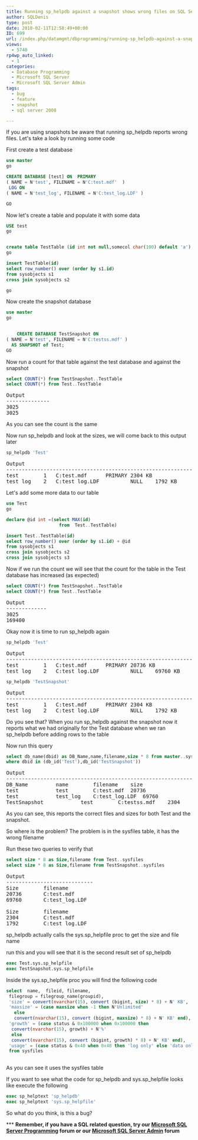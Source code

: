 ```yaml
---
title: Running sp_helpdb against a snapshot shows wrong files on SQL Server 2008
author: SQLDenis
type: post
date: 2010-02-11T12:58:49+00:00
ID: 699
url: /index.php/datamgmt/dbprogramming/running-sp_helpdb-against-a-snapshot-sho-2008/
views:
  - 5740
rp4wp_auto_linked:
  - 1
categories:
  - Database Programming
  - Microsoft SQL Server
  - Microsoft SQL Server Admin
tags:
  - bug
  - feature
  - snapshot
  - sql server 2008

---
```

If you are using snapshots be aware that running sp_helpdb reports wrong files. Let's take a look by running some code

First create a test database

```sql
use master
go

CREATE DATABASE [test] ON  PRIMARY 
( NAME = N'test', FILENAME = N'C:test.mdf'  )
 LOG ON 
( NAME = N'test_log', FILENAME = N'C:test_log.LDF' )

GO
```

Now let's create a table and populate it with some data

```sql
USE test
go


create table TestTable (id int not null,somecol char(100) default 'a')
go

insert TestTable(id)
select row_number() over (order by s1.id)
from sysobjects s1
cross join sysobjects s2

go
```
Now create the snapshot database

```sql
use master
go

    
    CREATE DATABASE TestSnapshot ON  
( NAME = N'test', FILENAME = N'C:testss.mdf' )
  AS SNAPSHOT of Test;
GO
```

Now run a count for that table against the test database and against the snapshot

```sql
select COUNT(*) from TestSnapshot..TestTable
select COUNT(*) from Test..TestTable
```

<pre>Output
--------------
3025
3025</pre>

As you can see the count is the same

Now run sp_helpdb and look at the sizes, we will come back to this output later

```sql
sp_helpdb 'Test'
```

<pre>Output
---------------------------------------------------------------
test		1	C:test.mdf		PRIMARY	2304 KB
test_log	2	C:test_log.LDF	        NULL	1792 KB</pre>

Let's add some more data to our table

```sql
use Test
go

declare @id int =(select MAX(id)
					from  Test..TestTable)

insert Test..TestTable(id)
select row_number() over (order by s1.id) + @id
from sysobjects s1
cross join sysobjects s2
cross join sysobjects s3
```

Now if we run the count we will see that the count for the table in the Test database has increased (as expected)

```sql
select COUNT(*) from TestSnapshot..TestTable
select COUNT(*) from Test..TestTable
```

<pre>Output
-------------
3025
169400</pre>

Okay now it is time to run sp_helpdb again

```sql
sp_helpdb 'Test'
```

<pre>Output
---------------------------------------------------------------
test		1	C:test.mdf		PRIMARY	20736 KB
test_log	2	C:test_log.LDF	        NULL	69760 KB</pre>

```sql
sp_helpdb 'TestSnapshot'
```

<pre>Output
---------------------------------------------------------------
test		1	C:test.mdf		PRIMARY	2304 KB
test_log	2	C:test_log.LDF	        NULL	1792 KB</pre>

Do you see that? When you run sp\_helpdb against the snapshot now it reports what we had originally for the Test database when we ran sp\_helpdb before adding rows to the table

Now run this query

```sql
select db_name(dbid) as DB_Name,name,filename,size * 8 from master..sysaltfiles
where dbid in (db_id('Test'),db_id('TestSnapshot'))
```

<pre>Output
---------------------------------------------------------------
DB_Name			name		filename	size
test			test		C:test.mdf	20736
test			test_log	C:test_log.LDF	69760
TestSnapshot	        test		C:testss.mdf	2304</pre>

As you can see, this reports the correct files and sizes for both Test and the snapshot.

So where is the problem? The problem is in the sysfiles table, it has the wrong filename

Run these two queries to verify that

```sql
select size * 8 as Size,filename from Test..sysfiles
select size * 8 as Size,filename from TestSnapshot..sysfiles
```

<pre>Output
----------------------------
Size        filename
20736       C:test.mdf
69760       C:test_log.LDF

Size        filename
2304        C:test.mdf
1792        C:test_log.LDF</pre>

sp\_helpdb actually calls the sys.sp\_helpfile proc to get the size and file name
  
run this and you will see that it is the second result set of sp_helpdb

```sql
exec Test.sys.sp_helpfile
exec TestSnapshot.sys.sp_helpfile
```

Inside the sys.sp_helpfile proc you will find the following code

```sql
select  name,  fileid, filename,  
 filegroup = filegroup_name(groupid),  
 'size' = convert(nvarchar(15), convert (bigint, size) * 8) + N' KB',  
 'maxsize' = (case maxsize when -1 then N'Unlimited'  
   else  
   convert(nvarchar(15), convert (bigint, maxsize) * 8) + N' KB' end),  
 'growth' = (case status & 0x100000 when 0x100000 then  
  convert(nvarchar(15), growth) + N'%'  
  else  
  convert(nvarchar(15), convert (bigint, growth) * 8) + N' KB' end),  
 'usage' = (case status & 0x40 when 0x40 then 'log only' else 'data only' end)  
 from sysfiles  
 
```

As you can see it uses the sysfiles table

If you want to see what the code for sp\_helpdb and sys.sp\_helpfile looks like execute the following

```sql
exec sp_helptext 'sp_helpdb'
exec sp_helptext 'sys.sp_helpfile'
```

So what do you think, is this a bug?

\*** **Remember, if you have a SQL related question, try our [Microsoft SQL Server Programming][1] forum or our [Microsoft SQL Server Admin][2] forum**<ins></ins>

 [1]: http://forum.lessthandot.com/viewforum.php?f=17
 [2]: http://forum.lessthandot.com/viewforum.php?f=22